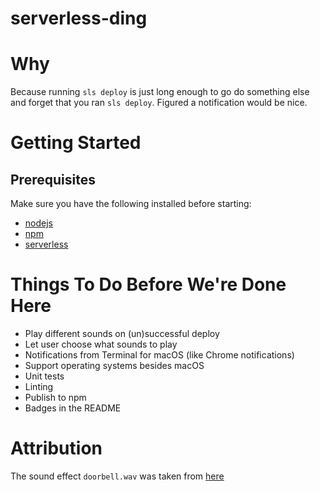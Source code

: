 # serverless-ding

# Why
Because running `sls deploy` is just long enough to go do something else and forget that you ran `sls deploy`. Figured a notification would be nice.

# Getting Started

## Prerequisites
Make sure you have the following installed before starting:
* [nodejs](https://nodejs.org/en/download/)
* [npm](https://www.npmjs.com/get-npm?utm_source=house&utm_medium=homepage&utm_campaign=free%20orgs&utm_term=Install%20npm)
* [serverless](https://serverless.com/framework/docs/providers/aws/guide/installation/)

# Things To Do Before We're Done Here
 * Play different sounds on (un)successful deploy
 * Let user choose what sounds to play
 * Notifications from Terminal for macOS (like Chrome notifications)
 * Support operating systems besides macOS
 * Unit tests
 * Linting
 * Publish to npm
 * Badges in the README

# Attribution

The sound effect `doorbell.wav` was taken from [here](https://freesound.org/people/Corsica_S/sounds/163730/)
